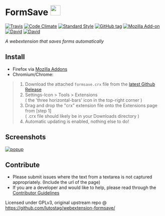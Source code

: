 # FormSave <img src="https://cdn.rawgit.com/lutostag/webextension-formsave/master/formsave/icons/icon.svg" alt="" width="32" height="32">
[![Travis](https://img.shields.io/travis/lutostag/webextension-formsave/master.svg)](https://travis-ci.org/lutostag/webextension-formsave) [![Code Climate](https://img.shields.io/codeclimate/maintainability/lutostag/webextension-formsave.svg)](https://codeclimate.com/github/lutostag/webextension-formsave/) [![Standard Style](https://img.shields.io/badge/code%20style-standard-brightgreen.svg)](https://standardjs.com/) [![GitHub tag](https://img.shields.io/github/tag/lutostag/webextension-formsave.svg)](https://github.com/lutostag/webextension-formsave/) [![Mozilla Add-on](https://img.shields.io/amo/v/formsave.svg)](https://addons.mozilla.org/en-US/firefox/addon/formsave/) [![David](https://img.shields.io/david/lutostag/webextension-formsave.svg)](https://david-dm.org/lutostag/webextension-formsave) [![David](https://img.shields.io/david/dev/lutostag/webextension-formsave.svg)](https://david-dm.org/lutostag/webextension-formsave?type=dev)

*A webextension that saves forms automatically*

## Install
* Firefox via [Mozilla Addons](https://addons.mozilla.org/en-US/firefox/addon/formsave/)
* Chromium/Chrome:
> 1. Download the attached `formsave.crx` file from the [latest Github Release](https://github.com/lutostag/webextension-formsave/releases/latest)
> 2. Settings-Icon > Tools > Extensions  
> ( the 'three horizontal-bars' icon in the top-right corner )
> 3. Drag and drop the "crx" extension file onto the Extensions page from [step 1]  
> ( .crx file should likely be in your Downloads directory )
> 4. Automatic updating is enabled, nothing else to do!

## Screenshots
[![popup](https://cdn.rawgit.com/lutostag/webextension-formsave/master/doc/screenshots/popup.png)](https://github.com/lutostag/webextension-formsave/tree/master/doc/screenshots)

## Contribute
* Please submit issues where the text from a textarea is not captured appropriately. (Include the url of the page)
* If you are a developer and would like to help, please read through the [Contributor Guidelines](https://github.com/lutostag/webextension-formsave/blob/master/doc/CONTRIBUTING.md)

Licensed under GPLv3, original upstream repo @ https://github.com/lutostag/webextension-formsave/
